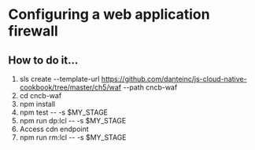 # Configuring a web application firewall

## How to do it...
1. sls create --template-url https://github.com/danteinc/js-cloud-native-cookbook/tree/master/ch5/waf --path cncb-waf
2. cd cncb-waf
3. npm install
4. npm test -- -s $MY_STAGE
5. npm run dp:lcl -- -s $MY_STAGE
6. Access cdn endpoint
7. npm run rm:lcl -- -s $MY_STAGE
